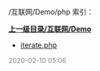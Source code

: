/互联网/Demo/php 索引：


**[上一级目录/互联网/Demo](/互联网/Demo/index.md)**

- [iterate.php](/互联网/Demo/php/iterate.php)


<font size=2 color='grey'> 2020-02-10 05:06 </font>